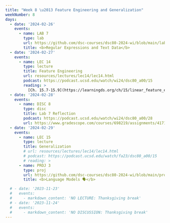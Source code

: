 ```yaml
---
title: "Week 8 \u2013 Feature Engineering and Generalization"
weekNumber: 8
days:
  - date: '2024-02-26'
    events:
      - name: LAB 7
        type: lab
        url: https://github.com/dsc-courses/dsc80-2024-wi/blob/main/labs/lab07/lab.ipynb
        title: <b>Regular Expressions and Text Data</b>
  - date: '2024-02-27'
    events:
      - name: LEC 14
        type: lecture
        title: Feature Engineering
        url: resources/lectures/lec14/lec14.html
        podcast: https://podcast.ucsd.edu/watch/wi24/dsc80_a00/15
        reading: >
          [Ch. 15.7-15.9](https://learningds.org/ch/15/linear_feature_eng.html)
  - date: '2024-02-28'
    events:
      - name: DISC 8
        type: disc
        title: Lab 7 Reflection
        podcast: https://podcast.ucsd.edu/watch/wi24/dsc80_a00/28
        url: https://www.gradescope.com/courses/698219/assignments/4171422/
  - date: '2024-02-29'
    events:
      - name: LEC 15
        type: lecture
        title: Generalization
        # url: resources/lectures/lec14/lec14.html
        # podcast: https://podcast.ucsd.edu/watch/fa23/dsc80_a00/15
        # reading: >
      - name: PROJ 3
        type: proj
        url: https://github.com/dsc-courses/dsc80-2024-wi/blob/main/projects/proj03/project.ipynb
        title: <b>Language Models 🗣️</b>

  # - date: '2023-11-23'
  #   events:
  #     - markdown_content: 'NO LECTURE: Thanksgiving break'
  # - date: '2023-11-24'
  #   events:
  #     - markdown_content: 'NO DISCUSSION: Thanksgiving break'
---
```

